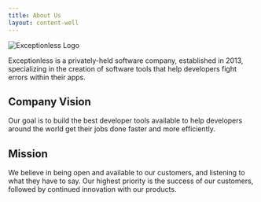```yaml
---
title: About Us
layout: content-well
---
```


![Exceptionless Logo](http://exceptionless.com/assets/exceptionless-logoBLK-300x75.png)

Exceptionless is a privately-held software company, established in 2013, specializing in the creation of software tools that help developers fight errors within their apps.

Company Vision
--------------

Our goal is to build the best developer tools available to help developers around the world get their jobs done faster and more efficiently.

Mission
-------

We believe in being open and available to our customers, and listening to what they have to say. Our highest priority is the success of our customers,  
followed by continued innovation with our products.